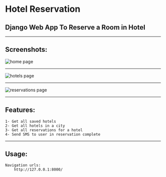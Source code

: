 # Hotel Reservation
## Django Web App To Reserve a Room in Hotel
************
## Screenshots:
   ![home page](https://github.com/abo3adel/hotel_system/blob/master/screenshots/1.png)
   ***********************************************
   ![hotels page](https://github.com/abo3adel/hotel_system/blob/master/screenshots/2.png)
   *************************************************
   ![reservations page](https://github.com/abo3adel/hotel_system/blob/master/screenshots/3.png)
   ************
## Features:
    1- Get all saved hotels
    2- Get all hotels in a city
    3- Get all reservations for a hotel
    4- Send SMS to user in reservation complete
    
******
## Usage:
    Navigation urls:
        http://127.0.0.1:8000/
